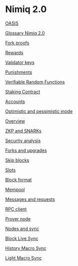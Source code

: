 # Nimiq 2.0

[OASIS](/protocol/OASIS.md)

<!-- [Supply formula](/protocol/supply-formula.md) -->

[Glossary Nimiq 2.0](/protocol/glossary.md)

[Fork proofs](/protocol/fork-proofs.md)

[Rewards](/protocol/rewards.md)

[Validator keys](/protocol/validator-keys.md)

[Punishments](/protocol/punishments.md)

[Verifiable Random Functions](/protocol/verifiable-random-functions.md)

[Staking Contract](/protocol/staking-contract.md)

[Accounts](/protocol/accounts.md)

[Optimistic and pessimistic mode](/protocol/optimistic-and-pessimistic-mode.md)

[Overview](/protocol/overview.md)

[ZKP and SNARKs](/protocol/ZKP-and-SNARKs.md)

[Security analysis](/protocol/security-analysis.md)

[Forks and upgrades](/protocol/forks-and-upgrades.md)

[Skip blocks](/protocol/skip-blocks.md)

[Slots](/protocol/slots.md)

[Block format](/protocol/block-format.md)

[Mempool](/protocol/mempool.md)

[Messages and requests](/protocol/messages-and-requests.md)

<!-- [Albatross Alpha testnet](/protocol/Albatross-Alpha-testnet.md) -->

<!-- [Validator setup devnet](/protocol/Validator-setup-devnet.md) -->

<!-- [State sync](/protocol/State-sync.md) -->

<!-- [Gossip](/protocol/Gossip.md) -->

[RPC client](/protocol/rpc-client.md)

<!-- [RPC interface](/protocol/RPC-interface.md) -->

[Prover node](/protocol/prover-node.md)

<!-- [Tendermint](/protocol/tendermint.md) -->

[Nodes and sync](/protocol/nodes-and-sync.md)

[Block Live Sync](/protocol/block-live-sync.md)

[History Macro Sync](/protocol/history-macro-sync.md)

[Light Macro Sync](/protocol/light-macro-sync.md)
